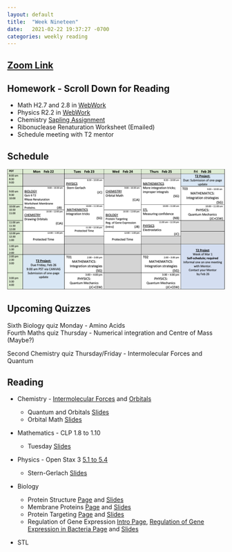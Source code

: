 ```yaml
---
layout: default
title:  "Week Nineteen"
date:   2021-02-22 19:37:27 -0700
categories: weekly reading
---
```

## [Zoom Link](https://ubc.zoom.us/j/69489092134?pwd=ZTRxOFNmRmNVT3NpWVhmV0VDTEpyUT09)

## Homework - Scroll Down for Reading
- Math H2.7 and 2.8 in [WebWork](https://webwork.elearning.ubc.ca/webwork2/2020W1-2_SCIE_010_001/)
- Physics R2.2 in [WebWork](https://webwork.elearning.ubc.ca/webwork2/2020W1-2_SCIE_010_001/)
- Chemistry [Sapling Assignment](https://canvas.ubc.ca/courses/62920/assignments/826652?module_item_id=2896149)
- Ribonuclease Renaturation Worksheet (Emailed)
- Schedule meeting with T2 mentor


## Schedule

![Week Nineteen Schedule](/assets/w19schedule.png)

## Upcoming Quizzes

Sixth Biology quiz Monday - Amino Acids    
Fourth Maths quiz Thursday - Numerical integration and Centre of Mass (Maybe?)    
<!-- First Maths test Thursday - All Integration Covered so far      -->
<!-- Second Physics quiz Thursday/Friday - Waves Classical and Quantum     -->
Second Chemistry quiz Thursday/Friday - Intermolecular Forces and Quantum   

## Reading

- Chemistry - [Intermolecular Forces](https://canvas.ubc.ca/courses/62920/modules/items/2875691) and [Orbitals](https://chem.libretexts.org/Bookshelves/General_Chemistry/Map%3A_General_Chemistry_(Petrucci_et_al.)/08%3A_Electrons_in_Atoms)
    - Quantum and Orbitals [Slides](https://canvas.ubc.ca/courses/62920/files/12882773?wrap=1)
    - Orbital Math [Slides](https://canvas.ubc.ca/courses/62920/files/12882773?wrap=1)

	
- Mathematics - <!-- 7 on [Active Calculus](https://activecalculus.org/) and -->CLP 1.8 to 1.10
    - Tuesday [Slides](https://canvas.ubc.ca/courses/62921/files/13148734?wrap=1)


- Physics - <!--[Waves on WebWork](https://webwork.elearning.ubc.ca/webwork2/2020W1-2_SCIE_010_001/) -->Open Stax 3 [5.1 to 5.4](https://openstax.org/books/university-physics-volume-3/pages/5-1-invariance-of-physical-laws)<!-- Vol. 1 Ch. 16, 18, Vol. 3 Ch. 3.1 and 3.2 -->
    - Stern-Gerlach [Slides](https://canvas.ubc.ca/courses/62922/files/13159300?wrap=1)

- Biology 
    - Protein Structure [Page](https://canvas.ubc.ca/courses/62806/pages/protein-structure?module_item_id=1883063) and [Slides](https://canvas.ubc.ca/courses/62806/files/8407385/download?wrap=1)
    - Membrane Proteins [Page](https://canvas.ubc.ca/courses/62806/pages/membrane-proteins?module_item_id=1883064) and [Slides](https://canvas.ubc.ca/courses/62806/files/8415142/download?wrap=1)
    - Protein Targeting [Page](https://canvas.ubc.ca/courses/62806/pages/protein-processing-targeting-to-membranes?module_item_id=1883065) and [Slides](https://canvas.ubc.ca/courses/62806/files/8415041/download?wrap=1)
    - Regulation of Gene Expression [Intro Page](https://canvas.ubc.ca/courses/62806/pages/introduction-to-regulation-of-gene-expression?module_item_id=2061824), [Regulation of Gene Expression in Bacteria Page](https://canvas.ubc.ca/courses/62806/pages/regulation-of-gene-expression-in-bacteria-lac-operon?module_item_id=1883068) and [Slides](https://canvas.ubc.ca/courses/62806/files/8411653/download?wrap=1)


- STL